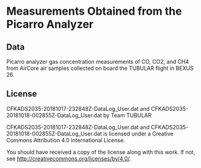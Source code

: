 # Measurements Obtained from the Picarro Analyzer

## Data
Picarro analyzer gas concentration measurements of CO, CO2, and CH4 from AirCore air samples collected on board the TUBULAR flight in BEXUS 26.

## License
CFKADS2035-20181017-232848Z-DataLog_User.dat and CFKADS2035-20181018-002855Z-DataLog_User.dat by Team TUBULAR

CFKADS2035-20181017-232848Z-DataLog_User.dat and CFKADS2035-20181018-002855Z-DataLog_User.dat is licensed under a Creative Commons Attribution 4.0 International License.

You should have received a copy of the license along with this work. If not, see <http://creativecommons.org/licenses/by/4.0/>.
